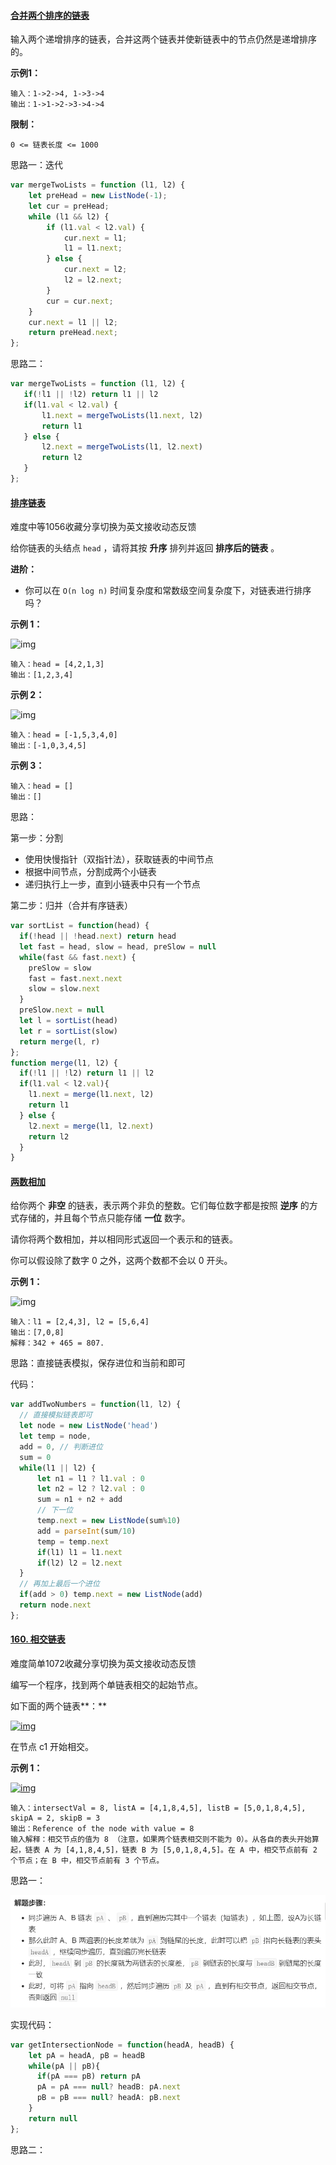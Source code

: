 #### [ 合并两个排序的链表](https://leetcode-cn.com/problems/he-bing-liang-ge-pai-xu-de-lian-biao-lcof/)

输入两个递增排序的链表，合并这两个链表并使新链表中的节点仍然是递增排序的。

**示例1：**

```
输入：1->2->4, 1->3->4
输出：1->1->2->3->4->4
```

**限制：**

```
0 <= 链表长度 <= 1000
```

思路一：迭代

```js
var mergeTwoLists = function (l1, l2) {
    let preHead = new ListNode(-1);
    let cur = preHead;
    while (l1 && l2) {
        if (l1.val < l2.val) {
            cur.next = l1;
            l1 = l1.next;
        } else {
            cur.next = l2;
            l2 = l2.next;
        }
        cur = cur.next;
    }
    cur.next = l1 || l2;
    return preHead.next;
};
```

思路二：

```js
var mergeTwoLists = function (l1, l2) {
   if(!l1 || !l2) return l1 || l2
   if(l1.val < l2.val) {
       l1.next = mergeTwoLists(l1.next, l2)
       return l1
   } else {
       l2.next = mergeTwoLists(l1, l2.next)
       return l2
   }
};
```

#### [排序链表](https://leetcode-cn.com/problems/sort-list/)

难度中等1056收藏分享切换为英文接收动态反馈

给你链表的头结点 `head` ，请将其按 **升序** 排列并返回 **排序后的链表** 。

**进阶：**

- 你可以在 `O(n log n)` 时间复杂度和常数级空间复杂度下，对链表进行排序吗？

 

**示例 1：**

![img](https://assets.leetcode.com/uploads/2020/09/14/sort_list_1.jpg)

```
输入：head = [4,2,1,3]
输出：[1,2,3,4]
```

**示例 2：**

![img](https://assets.leetcode.com/uploads/2020/09/14/sort_list_2.jpg)

```
输入：head = [-1,5,3,4,0]
输出：[-1,0,3,4,5]
```

**示例 3：**

```
输入：head = []
输出：[]
```

思路：

 第一步：分割 

- 使用快慢指针（双指针法），获取链表的中间节点
- 根据中间节点，分割成两个小链表
- 递归执行上一步，直到小链表中只有一个节点

 第二步：归并（合并有序链表） 

```js
var sortList = function(head) {
  if(!head || !head.next) return head
  let fast = head, slow = head, preSlow = null
  while(fast && fast.next) {
    preSlow = slow
    fast = fast.next.next
    slow = slow.next
  }
  preSlow.next = null
  let l = sortList(head)
  let r = sortList(slow)
  return merge(l, r)
};
function merge(l1, l2) {
  if(!l1 || !l2) return l1 || l2
  if(l1.val < l2.val){
    l1.next = merge(l1.next, l2)
    return l1
  } else {
    l2.next = merge(l1, l2.next)
    return l2
  }
}
```

#### [两数相加](https://leetcode-cn.com/problems/add-two-numbers/)

给你两个 **非空** 的链表，表示两个非负的整数。它们每位数字都是按照 **逆序** 的方式存储的，并且每个节点只能存储 **一位** 数字。

请你将两个数相加，并以相同形式返回一个表示和的链表。

你可以假设除了数字 0 之外，这两个数都不会以 0 开头。

 

**示例 1：**

![img](https://assets.leetcode-cn.com/aliyun-lc-upload/uploads/2021/01/02/addtwonumber1.jpg)

```
输入：l1 = [2,4,3], l2 = [5,6,4]
输出：[7,0,8]
解释：342 + 465 = 807.
```

思路：直接链表模拟，保存进位和当前和即可

代码：

```js
var addTwoNumbers = function(l1, l2) {
  // 直接模拟链表即可
  let node = new ListNode('head')
  let temp = node,
  add = 0, // 判断进位
  sum = 0
  while(l1 || l2) {
      let n1 = l1 ? l1.val : 0
      let n2 = l2 ? l2.val : 0
      sum = n1 + n2 + add
      // 下一位
      temp.next = new ListNode(sum%10)
      add = parseInt(sum/10)
      temp = temp.next
      if(l1) l1 = l1.next
      if(l2) l2 = l2.next
  }
  // 再加上最后一个进位
  if(add > 0) temp.next = new ListNode(add)
  return node.next
};
```

#### [160. 相交链表](https://leetcode-cn.com/problems/intersection-of-two-linked-lists/)

难度简单1072收藏分享切换为英文接收动态反馈

编写一个程序，找到两个单链表相交的起始节点。

如下面的两个链表**：**

[![img](https://assets.leetcode-cn.com/aliyun-lc-upload/uploads/2018/12/14/160_statement.png)](https://assets.leetcode-cn.com/aliyun-lc-upload/uploads/2018/12/14/160_statement.png)

在节点 c1 开始相交。

 

**示例 1：**

[![img](https://assets.leetcode-cn.com/aliyun-lc-upload/uploads/2018/12/14/160_example_1.png)](https://assets.leetcode.com/uploads/2018/12/13/160_example_1.png)

```
输入：intersectVal = 8, listA = [4,1,8,4,5], listB = [5,0,1,8,4,5], skipA = 2, skipB = 3
输出：Reference of the node with value = 8
输入解释：相交节点的值为 8 （注意，如果两个链表相交则不能为 0）。从各自的表头开始算起，链表 A 为 [4,1,8,4,5]，链表 B 为 [5,0,1,8,4,5]。在 A 中，相交节点前有 2 个节点；在 B 中，相交节点前有 3 个节点。
```

 思路一：

![链表1](./链表1.png)

实现代码：

```js
var getIntersectionNode = function(headA, headB) {
    let pA = headA, pB = headB
    while(pA || pB){
      if(pA === pB) return pA
      pA = pA === null? headB: pA.next
      pB = pB === null? headA: pB.next
    }
    return null
};
```

思路二：

